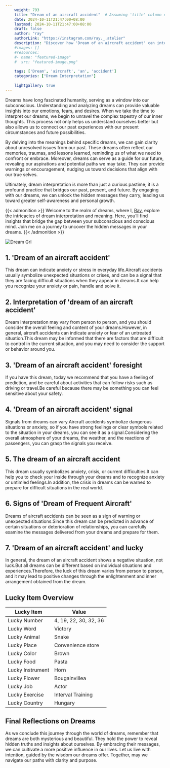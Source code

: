 ```yaml
---
    weight: 793
    title: "Dream of an aircraft accident"  # Assuming 'title' column exists
    date: 2024-10-11T21:47:00+08:00
    lastmod: 2024-10-11T21:47:00+08:00
    draft: false
    author: "ray"
    authorLink: "https://instagram.com/ray._.atelier"
    description: "Discover how 'Dream of an aircraft accident' can interpret your future and uncover its significant meanings in your life."
    #images: []
    #resources:
    #- name: "featured-image"
    #  src: "featured-image.png"
    
    tags: ['Dream', 'aircraft', 'an', 'accident']
    categories: ["Dream Interpretation"]
    
    lightgallery: true
---
```

    
Dreams have long fascinated humanity, serving as a window into our subconscious. Understanding and analyzing dreams can provide valuable insights into our emotions, fears, and desires. When we take the time to interpret our dreams, we begin to unravel the complex tapestry of our inner thoughts. This process not only helps us understand ourselves better but also allows us to connect our past experiences with our present circumstances and future possibilities.

By delving into the meanings behind specific dreams, we can gain clarity about unresolved issues from our past. These dreams often reflect our memories, traumas, and lessons learned, reminding us of what we need to confront or embrace. Moreover, dreams can serve as a guide for our future, revealing our aspirations and potential paths we may take. They can provide warnings or encouragement, nudging us toward decisions that align with our true selves.

Ultimately, dream interpretation is more than just a curious pastime; it is a profound practice that bridges our past, present, and future. By engaging with our dreams, we can unlock the hidden messages they carry, leading us toward greater self-awareness and personal growth.

{{< admonition >}}
Welcome to the realm of dreams, where I, [Ray](https://instagram.com/ray._.atelier), explore the intricacies of dream interpretation and meaning. Here, you’ll find insights that bridge the gap between your subconscious and conscious mind. Join me on a journey to uncover the hidden messages in your dreams.
{{< /admonition >}}

![Dream Grl](https://cdn.pixabay.com/photo/2017/11/02/03/35/gothic-2910057_1280.jpg "Dream Grl")

## 1. 'Dream of an aircraft accident'
This dream can indicate anxiety or stress in everyday life.Aircraft accidents usually symbolize unexpected situations or crises, and can be a signal that they are facing difficult situations when they appear in dreams.It can help you recognize your anxiety or pain, handle and solve it.

## 2. Interpretation of 'dream of an aircraft accident'
Dream interpretation may vary from person to person, and you should consider the overall feeling and content of your dreams.However, in general, aircraft accidents can indicate anxiety or fear of an untreated situation.This dream may be informed that there are factors that are difficult to control in the current situation, and you may need to consider the support or behavior around you.

## 3. 'Dream of an aircraft accident' foresight
If you have this dream, today we recommend that you have a feeling of prediction, and be careful about activities that can follow risks such as driving or travel.Be careful because there may be something you can feel sensitive about your safety.

## 4. 'Dream of an aircraft accident' signal
Signals from dreams can vary.Aircraft accidents symbolize dangerous situations or anxiety, so if you have strong feelings or clear symbols related to the situation in your dreams, you can see it as a signal.Considering the overall atmosphere of your dreams, the weather, and the reactions of passengers, you can grasp the signals you receive.

## 5. The dream of an aircraft accident
This dream usually symbolizes anxiety, crisis, or current difficulties.It can help you to check your inside through your dreams and to recognize anxiety or untimled feelings.In addition, the crisis in dreams can be warned to prepare for difficult situations in the real world.

## 6. Signs of 'Dream of Frequent Aircraft'
Dreams of aircraft accidents can be seen as a sign of warning or unexpected situations.Since this dream can be predicted in advance of certain situations or deterioration of relationships, you can carefully examine the messages delivered from your dreams and prepare for them.

## 7. 'Dream of an aircraft accident' and lucky
In general, the dream of an aircraft accident shows a negative situation, not luck.But all dreams can be different based on individual situations and experiences.Therefore, the luck of this dream varies from person to person, and it may lead to positive changes through the enlightenment and inner arrangement obtained from the dream.

## Lucky Item Overview
| Lucky Item          | Value              |
|---------------|--------------------|
| Lucky Number        | 4, 19, 22, 30, 32, 36  |
| Lucky Word          | Victory |
| Lucky Animal        | Snake |
| Lucky Place         | Convenience store     |
| Lucky Color         | Brown     |
| Lucky Food          | Pasta      |
| Lucky Instrument    | Horn |
| Lucky Flower        | Bougainvillea    |
| Lucky Job           | Actor       |
| Lucky Exercise      | Interval Training  |
| Lucky Country       | Hungary    |


##  Final Reflections on Dreams

As we conclude this journey through the world of dreams, remember that dreams are both mysterious and beautiful. They hold the power to reveal hidden truths and insights about ourselves. By embracing their messages, we can cultivate a more positive influence in our lives. Let us live with intention, guided by the wisdom our dreams offer. Together, may we navigate our paths with clarity and purpose.
